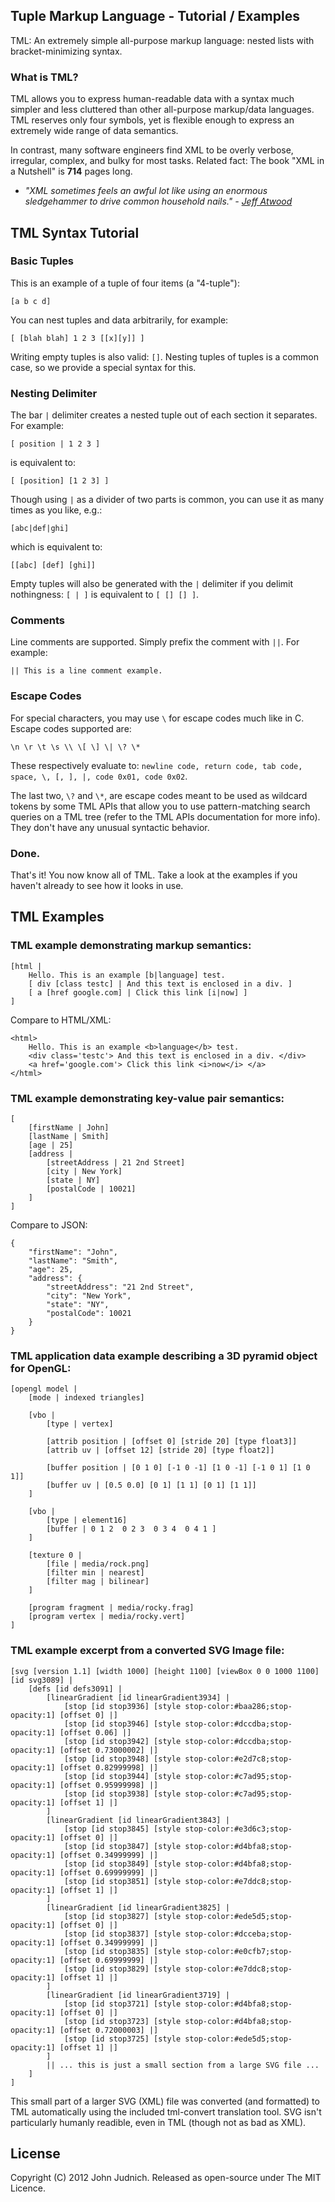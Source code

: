 ## Tuple Markup Language - Tutorial / Examples

TML: An extremely simple all-purpose markup language: nested lists with bracket-minimizing syntax.


### What is TML?

TML allows you to express human-readable data with a syntax much simpler and less cluttered than other all-purpose markup/data languages. TML reserves only four symbols, yet is flexible enough to express an extremely wide range of data semantics.

In contrast, many software engineers find XML to be overly verbose, irregular, complex, and bulky for most tasks. Related fact: The book "XML in a Nutshell" is **714** pages long.

* _"XML sometimes feels an awful lot like using an enormous sledgehammer to drive common household nails." - [Jeff Atwood](http://www.codinghorror.com/blog/2008/05/xml-the-angle-bracket-tax.html)_



## TML Syntax Tutorial

### Basic Tuples

This is an example of a tuple of four items (a "4-tuple"):

    [a b c d]

You can nest tuples and data arbitrarily, for example:

    [ [blah blah] 1 2 3 [[x][y]] ]

Writing empty tuples is also valid: `[]`. Nesting tuples of tuples is a common case, so we provide a special syntax for this.

### Nesting Delimiter

The bar `|` delimiter creates a nested tuple out of each section it separates. For example:

    [ position | 1 2 3 ]

is equivalent to:

    [ [position] [1 2 3] ]

Though using `|` as a divider of two parts is common, you can use it as many times as you like, e.g.:

    [abc|def|ghi]

which is equivalent to:

    [[abc] [def] [ghi]]

Empty tuples will also be generated with the `|` delimiter if you delimit nothingness: `[ | ]` is equivalent to `[ [] [] ]`.


### Comments

Line comments are supported. Simply prefix the comment with `||`. For example:

    || This is a line comment example.

### Escape Codes

For special characters, you may use `\` for escape codes much like in C. Escape codes supported are:

    \n \r \t \s \\ \[ \] \| \? \*

These respectively evaluate to: `newline code, return code, tab code, space, \, [, ], |, code 0x01, code 0x02`.

The last two, `\?` and `\*`, are escape codes meant to be used as wildcard tokens by some TML APIs that allow you to use pattern-matching search queries on a TML tree (refer to the TML APIs documentation for more info). They don't have any unusual syntactic behavior.

### Done.

That's it! You now know all of TML. Take a look at the examples if you haven't already to see how it looks in use.



## TML Examples

### TML example demonstrating markup semantics:

    [html |
        Hello. This is an example [b|language] test.
    	[ div [class testc] | And this text is enclosed in a div. ]
    	[ a [href google.com] | Click this link [i|now] ]
    ]

Compare to HTML/XML:

    <html>
    	Hello. This is an example <b>language</b> test.
    	<div class='testc'> And this text is enclosed in a div. </div>
    	<a href='google.com'> Click this link <i>now</i> </a>
    </html>


### TML example demonstrating key-value pair semantics:

    [
    	[firstName | John]
    	[lastName | Smith]
    	[age | 25]
    	[address |
    		[streetAddress | 21 2nd Street]
    		[city | New York]
    		[state | NY]
    		[postalCode | 10021]
    	]
    ]

Compare to JSON:
    
    {
        "firstName": "John",
        "lastName": "Smith",
        "age": 25,
        "address": {
            "streetAddress": "21 2nd Street",
            "city": "New York",
            "state": "NY",
            "postalCode": 10021
        }
    }

### TML application data example describing a 3D pyramid object for OpenGL:

    [opengl model |
        [mode | indexed triangles]

        [vbo |
            [type | vertex]

            [attrib position | [offset 0] [stride 20] [type float3]]
            [attrib uv | [offset 12] [stride 20] [type float2]]

            [buffer position | [0 1 0] [-1 0 -1] [1 0 -1] [-1 0 1] [1 0 1]]
            [buffer uv | [0.5 0.0] [0 1] [1 1] [0 1] [1 1]]
        ]

        [vbo |
            [type | element16]
            [buffer | 0 1 2  0 2 3  0 3 4  0 4 1 ]
        ]

        [texture 0 |
            [file | media/rock.png]
            [filter min | nearest]
            [filter mag | bilinear]
        ]

        [program fragment | media/rocky.frag]
        [program vertex | media/rocky.vert]
    ]

### TML example excerpt from a converted SVG Image file:

    [svg [version 1.1] [width 1000] [height 1100] [viewBox 0 0 1000 1100] [id svg3089] | 
        [defs [id defs3091] | 
            [linearGradient [id linearGradient3934] | 
                [stop [id stop3936] [style stop-color:#baa286;stop-opacity:1] [offset 0] |] 
                [stop [id stop3946] [style stop-color:#dccdba;stop-opacity:1] [offset 0.06] |] 
                [stop [id stop3942] [style stop-color:#dccdba;stop-opacity:1] [offset 0.73000002] |] 
                [stop [id stop3948] [style stop-color:#e2d7c8;stop-opacity:1] [offset 0.82999998] |] 
                [stop [id stop3944] [style stop-color:#c7ad95;stop-opacity:1] [offset 0.95999998] |] 
                [stop [id stop3938] [style stop-color:#c7ad95;stop-opacity:1] [offset 1] |] 
            ] 
            [linearGradient [id linearGradient3843] | 
                [stop [id stop3845] [style stop-color:#e3d6c3;stop-opacity:1] [offset 0] |] 
                [stop [id stop3847] [style stop-color:#d4bfa8;stop-opacity:1] [offset 0.34999999] |] 
                [stop [id stop3849] [style stop-color:#d4bfa8;stop-opacity:1] [offset 0.69999999] |] 
                [stop [id stop3851] [style stop-color:#e7ddc8;stop-opacity:1] [offset 1] |] 
            ] 
            [linearGradient [id linearGradient3825] | 
                [stop [id stop3827] [style stop-color:#ede5d5;stop-opacity:1] [offset 0] |] 
                [stop [id stop3837] [style stop-color:#dcceba;stop-opacity:1] [offset 0.34999999] |] 
                [stop [id stop3835] [style stop-color:#e0cfb7;stop-opacity:1] [offset 0.69999999] |] 
                [stop [id stop3829] [style stop-color:#e7ddc8;stop-opacity:1] [offset 1] |] 
            ] 
            [linearGradient [id linearGradient3719] | 
                [stop [id stop3721] [style stop-color:#d4bfa8;stop-opacity:1] [offset 0] |] 
                [stop [id stop3723] [style stop-color:#d4bfa8;stop-opacity:1] [offset 0.72000003] |] 
                [stop [id stop3725] [style stop-color:#ede5d5;stop-opacity:1] [offset 1] |] 
            ] 
            || ... this is just a small section from a large SVG file ...
        ]
    ]

This small part of a larger SVG (XML) file was converted (and formatted) to TML automatically using the included tml-convert translation tool. SVG isn't particularly humanly readible, even in TML (though not as bad as XML).


## License

Copyright (C) 2012 John Judnich. Released as open-source under The MIT Licence.


